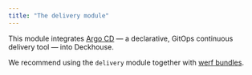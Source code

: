 ```yaml
---
title: "The delivery module"
---
```


This module integrates [Argo CD](https://argo-cd.readthedocs.io/en/stable/) — a declarative, GitOps continuous delivery tool — into Deckhouse.

We recommend using the `delivery` module together with [werf bundles](https://werf.io/documentation/v1.2/advanced/bundles.html).
